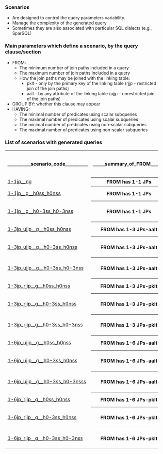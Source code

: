 ### Scenarios
*  Are designed to control the query parameters variability.
*  Manage the complexity of the generated query
*  Sometimes they are also associated with particular SQL dialects (e.g., SparSQL)

### Main parameters which define a scenario, by the query clause/section
* FROM:
    - The minimum number of join paths included in a query 
    - The maximum number of join paths included in a query 
    - How the join paths may be joined with the linking table:
      * pklt - only by the primary key of the linking table (rjjp - restricted join of the join paths)
      * aalt - by any attribute of the linking table (ujjp - unrestricted join of the join paths)
* GROUP BY: whether this clause may appear 
* HAVING:
    - The minimal number of predicates using scalar subqueries
    - The maximal number of predicates using scalar subqueries
    - The minimal number of predicates using non-scalar subqueries
    - The maximal number of predicates using non-scalar subqueries


### List of scenarios with generated queries

<table style="width:100%">
  <tr>
    <th>__________scenario_code__________</th>
    <th>_____summary_of_FROM______</th>
    <th>min number of join_paths</th>
    <th>max number of join_paths</th>
    <th>______how_join_paths_are_joined______</th>
    <th>aggregation</th>
    <th>_____group_by_and_having______</th>
  </tr>
  <tr>
    <td><a href="https://github.com/marinfotache/SQL-Queries-for-TPC-H/tree/main/FROM%20has%201-1%20JPs/no%20groups">1-1jp__ng</a></td>
    <th>FROM has 1-1 JPs</th>
    <th>1</th>
    <th>1</th>
    <th> </th>
    <th>no groups</th>
    <th>no groups</th>
  </tr>
  <tr>
    <td><a href="https://github.com/marinfotache/SQL-Queries-for-TPC-H/tree/main/FROM%20has%201-1%20JPs/HAVING-no%20scalar%20s-q%2C%20no%20non-scalar%20s-q">1-1jp__g__h0ss_h0nss</a></td>
    <th>FROM has 1-1 JPs</th>
    <th>1</th>
    <th>1</th>
    <th> </th>
    <th>groups may appear</th>
    <th>HAVING-no scalar subqueries, no non-scalar subqueries</th>
  </tr>
  <tr>
    <td><a href="https://github.com/marinfotache/SQL-Queries-for-TPC-H/tree/main/FROM%20has%201-1%20JPs/HAVING-max%203%20scalar%20s-q%2C%20max%203%20non-scalar%20s-q">1-1jp__g__h0-3ss_h0-3nss</a></td>
    <th>FROM has 1-1 JPs</th>
    <th>1</th>
    <th>1</th>
    <th> </th>
    <th>groups may appear</th>
    <th>HAVING-max 3 scalar subqueries, max 3 non-scalar subqueries</th>
  </tr>
  <tr>
    <td><a href="https://github.com/marinfotache/SQL-Queries-for-TPC-H/tree/main/FROM%20has%201-3%20JPs-aalt/HAVING-no%20scalar%20s-q%2C%20no%20non-scalar%20s-q">1-3jp_ujjp__g__h0ss_h0nss</a></td>
    <th>FROM has 1-3 JPs-aalt</th>
    <th>1</th>
    <th>3</th>
    <th>the join paths are joined by any attribute(s) of the linking table</th>
    <th>groups may appear</th>
    <th>HAVING-no scalar subqueries, no non-scalar subqueries</th>
  </tr>
  <tr>
    <td><a href="https://github.com/marinfotache/SQL-Queries-for-TPC-H/tree/main/FROM%20has%201-3%20JPs-aalt/HAVING-max%203%20scalar%20s-q%2C%20no%20non-scalar%20s-q">1-3jp_ujjp__g__h0-3ss_h0nss</a></td>
    <th>FROM has 1-3 JPs-aalt</th>
    <th>1</th>
    <th>3</th>
    <th>the join paths are joined by any attribute(s) of the linking table</th>
    <th>groups may appear</th>
    <th>HAVING-max 3 scalar subqueries, no non-scalar subqueries</th>
  </tr>
  <tr>
    <td><a href="https://github.com/marinfotache/SQL-Queries-for-TPC-H/tree/main/FROM%20has%201-3%20JPs-aalt/HAVING-max%203%20scalar%20s-q%2C%20max%203%20non-scalar%20s-q">1-3jp_ujjp__g__h0-3ss_h0-3nss</a></td>
    <th>FROM has 1-3 JPs-aalt</th>
    <th>1</th>
    <th>3</th>
    <th>the join paths are joined by any attribute(s) of the linking table</th>
    <th>groups may appear</th>
    <th>HAVING-max 3 scalar subqueries, max 3 non-scalar subqueries</th>
  </tr>
  <tr>
    <td><a href="https://github.com/marinfotache/SQL-Queries-for-TPC-H/tree/main/FROM%20has%201-3%20JPs-pklt/HAVING-no%20scalar%20s-q%2C%20no%20non-scalar%20s-q">1-3jp_rjjp__g__h0ss_h0nss</a></td>
    <th>FROM has 1-3 JPs-pklt</th>
    <th>1</th>
    <th>3</th>
    <th>the join paths are joined only by the primary key of the linking tables</th>
    <th>groups may appear</th>
    <th>HAVING-no scalar subqueries, no non-scalar subqueries</th>
  </tr>
  <tr>
    <td><a href="https://github.com/marinfotache/SQL-Queries-for-TPC-H/tree/main/FROM%20has%201-3%20JPs-pklt/HAVING-max%203%20scalar%20s-q%2C%20no%20non-scalar%20s-q">1-3jp_rjjp__g__h0-3ss_h0nss</a></td>
    <th>FROM has 1-3 JPs-pklt</th>
    <th>1</th>
    <th>3</th>
    <th>the join paths are joined only by the primary key of the linking tables</th>
    <th>groups may appear</th>
    <th>HAVING-max 3 scalar subqueries, no non-scalar subqueries</th>
  </tr>
  <tr>
    <td><a href="https://github.com/marinfotache/SQL-Queries-for-TPC-H/tree/main/FROM%20has%201-3%20JPs-pklt/HAVING-max%203%20scalar%20s-q%2C%20max%203%20non-scalar%20s-q">1-3jp_rjjp__g__h0-3ss_h0-3nss</a></td>
    <th>FROM has 1-3 JPs-pklt</th>
    <th>1</th>
    <th>3</th>
    <th>the join paths are joined only by the primary key of the linking tables</th>
    <th>groups may appear</th>
    <th>HAVING-max 3 scalar subqueries, max 3 non-scalar subqueries</th>
  </tr>
  <tr>
    <td><a href="https://github.com/marinfotache/SQL-Queries-for-TPC-H/tree/main/FROM%20has%201-6%20JPs-aalt/HAVING-no%20scalar%20s-q%2C%20no%20non-scalar%20s-q">1-6jp_ujjp__g__h0ss_h0nss</a></td>
    <th>FROM has 1-6 JPs-aalt</th>
    <th>1</th>
    <th>6</th>
    <th>the join paths are joined by any attribute(s) of the linking table</th>
    <th>groups may appear</th>
    <th>HAVING-no scalar subqueries, no non-scalar subqueries</th>
  </tr>
  <tr>
    <td><a href="https://github.com/marinfotache/SQL-Queries-for-TPC-H/tree/main/FROM%20has%201-6%20JPs-aalt/HAVING-max%203%20scalar%20s-q%2C%20no%20non-scalar%20s-q">1-6jp_ujjp__g__h0-3ss_h0nss</a></td>
    <th>FROM has 1-6 JPs-aalt</th>
    <th>1</th>
    <th>6</th>
    <th>the join paths are joined by any attribute(s) of the linking table</th>
    <th>groups may appear</th>
    <th>HAVING-max 3 scalar subqueries, no non-scalar subqueries</th>
  </tr>
  <tr>
    <td><a href="https://github.com/marinfotache/SQL-Queries-for-TPC-H/tree/main/FROM%20has%201-6%20JPs-aalt/HAVING-max%203%20scalar%20s-q%2C%20max%203%20non-scalar%20s-q">1-6jp_ujjp__g__h0-3ss_h0-3nsss</a></td>
    <th>FROM has 1-6 JPs-aalt</th>
    <th>1</th>
    <th>6</th>
    <th>the join paths are joined by any attribute(s) of the linking table</th>
    <th>groups may appear</th>
    <th>HAVING-max 3 scalar subqueries, max 3 non-scalar subqueries</th>
  </tr>
  <tr>
    <td><a href="https://github.com/marinfotache/SQL-Queries-for-TPC-H/tree/main/FROM%20has%201-6%20JPs-pklt/HAVING-no%20scalar%20s-q%2C%20no%20non-scalar%20s-q">1-6jp_rjjp__g__h0ss_h0nss</a></td>
    <th>FROM has 1-6 JPs-pklt</th>
    <th>1</th>
    <th>6</th>
    <th>the join paths are joined only by the primary key of the linking tables</th>
    <th>groups may appear</th>
    <th>HAVING-no scalar subqueries, no non-scalar subqueries</th>
  </tr>
  <tr>
    <td><a href="https://github.com/marinfotache/SQL-Queries-for-TPC-H/tree/main/FROM%20has%201-6%20JPs-pklt/HAVING-max%203%20scalar%20s-q%2C%20no%20non-scalar%20s-q">1-6jp_rjjp__g__h0-3ss_h0nss</a></td>
    <th>FROM has 1-6 JPs-pklt</th>
    <th>1</th>
    <th>6</th>
    <th>the join paths are joined only by the primary key of the linking tables</th>
    <th>groups may appear</th>
    <th>HAVING-max 3 scalar subqueries, no non-scalar subqueries</th>
  </tr>
  <tr>
    <td><a href="https://github.com/marinfotache/SQL-Queries-for-TPC-H/tree/main/FROM%20has%201-6%20JPs-pklt/HAVING-max%203%20scalar%20s-q%2C%20max%203%20non-scalar%20s-q">1-6jp_rjjp__g__h0-3ss_h0-3nss</a></td>
    <th>FROM has 1-6 JPs-pklt</th>
    <th>1</th>
    <th>6</th>
    <th>the join paths are joined only by the primary key of the linking tables</th>
    <th>groups may appear</th>
    <th>HAVING-max 3 scalar subqueries, max 3 non-scalar subqueries</th>
  </tr>
    
</table>

